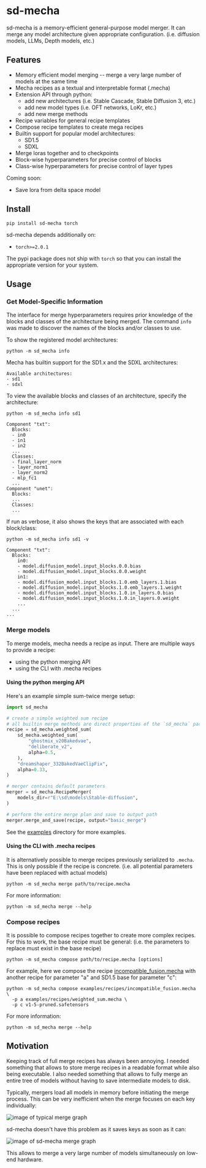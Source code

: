 # sd-mecha

sd-mecha is a memory-efficient general-purpose model merger. It can merge any model architecture given appropriate configuration. (i.e. diffusion models, LLMs, Depth models, etc.)

## Features

- Memory efficient model merging -- merge a very large number of models at the same time
- Mecha recipes as a textual and interpretable format (.mecha)
- Extension API through python:
  - add new architectures (i.e. Stable Cascade, Stable Diffusion 3, etc.)
  - add new model types (i.e. OFT networks, LoKr, etc.)
  - add new merge methods
- Recipe variables for general recipe templates
- Compose recipe templates to create mega recipes
- Builtin support for popular model architectures:
  - SD1.5
  - SDXL
- Merge loras together and to checkpoints
- Block-wise hyperparameters for precise control of blocks
- Class-wise hyperparameters for precise control of layer types

Coming soon:

- Save lora from delta space model

## Install

```commandline
pip install sd-mecha torch
```

sd-mecha depends additionally on:

- `torch>=2.0.1`

The pypi package does not ship with `torch` so that you can install the appropriate version for your system.

## Usage

### Get Model-Specific Information

The interface for merge hyperparameters requires prior knowledge of the blocks and classes of the architecture being merged.
The command `info` was made to discover the names of the blocks and/or classes to use.

To show the registered model architectures:

```commandline
python -m sd_mecha info
```

Mecha has builtin support for the SD1.x and the SDXL architectures:

```
Available architectures:
- sd1
- sdxl
```

To view the available blocks and classes of an architecture, specify the architecture:

```commandline
python -m sd_mecha info sd1
```
```
Component "txt":
  Blocks:
  - in0
  - in1
  - in2
  ...
  Classes:
  - final_layer_norm
  - layer_norm1
  - layer_norm2
  - mlp_fc1
  ...
Component "unet":
  Blocks:
  ...
  Classes:
  ...
```

If run as verbose, it also shows the keys that are associated with each block/class:

```commandline
python -m sd_mecha info sd1 -v
```
```
Component "txt":
  Blocks:
    in0:
    - model.diffusion_model.input_blocks.0.0.bias
    - model.diffusion_model.input_blocks.0.0.weight
    in1:
    - model.diffusion_model.input_blocks.1.0.emb_layers.1.bias
    - model.diffusion_model.input_blocks.1.0.emb_layers.1.weight
    - model.diffusion_model.input_blocks.1.0.in_layers.0.bias
    - model.diffusion_model.input_blocks.1.0.in_layers.0.weight
    ...
  ...
...
```

### Merge models

To merge models, mecha needs a recipe as input. There are multiple ways to provide a recipe:
- using the python merging API
- using the CLI with .mecha recipes

#### Using the python merging API

Here's an example simple sum-twice merge setup:

```python
import sd_mecha

# create a simple weighted sum recipe
# all builtin merge methods are direct properties of the `sd_mecha` package for convenience
recipe = sd_mecha.weighted_sum(
    sd_mecha.weighted_sum(
        "ghostmix_v20Bakedvae",
        "deliberate_v2",
        alpha=0.5,
    ),
    "dreamshaper_332BakedVaeClipFix",
    alpha=0.33,
)

# merger contains default parameters
merger = sd_mecha.RecipeMerger(
    models_dir=r"E:\sd\models\Stable-diffusion",
)

# perform the entire merge plan and save to output path
merger.merge_and_save(recipe, output="basic_merge")
```

See the [examples](/examples) directory for more examples.

#### Using the CLI with .mecha recipes

It is alternatively possible to merge recipes previously serialized to `.mecha`.
This is only possible if the recipe is concrete. (i.e. all potential parameters have been replaced with actual models)

```commandline
python -m sd_mecha merge path/to/recipe.mecha
```

For more information:

```commandline
python -m sd_mecha merge --help
```

### Compose recipes

It is possible to compose recipes together to create more complex recipes.
For this to work, the base recipe must be general: (i.e. the parameters to replace must exist in the base recipe)

```commandline
python -m sd_mecha compose path/to/recipe.mecha [options]
```

For example, here we compose the recipe [incompatible_fusion.mecha](examples/recipes/incompatible_fusion.mecha)
with another recipe for parameter "a" and
SD1.5 base for parameter "c":

```commandline
python -m sd_mecha compose examples/recipes/incompatible_fusion.mecha \
  -p a examples/recipes/weighted_sum.mecha \
  -p c v1-5-pruned.safetensors
```

For more information:

```commandline
python -m sd_mecha merge --help
```

## Motivation

Keeping track of full merge recipes has always been annoying.
I needed something that allows to store merge recipes in a readable format while also being executable.
I also needed something that allows to fully merge an entire tree of models without having to save intermediate models to disk.

Typically, mergers load all models in memory before initiating the merge process.
This can be very inefficient when the merge focuses on each key individually:

![image of typical merge graph](/media/memory-gone.PNG)

sd-mecha doesn't have this problem as it saves keys as soon as it can:

![image of sd-mecha merge graph](/media/did-you-see-something.PNG)

This allows to merge a very large number of models simultaneously on low-end hardware.
